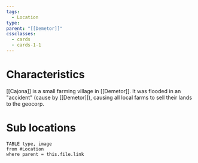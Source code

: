```yaml
---
tags:
  - Location
type: 
parent: "[[Demetor]]"
cssclasses:
  - cards
  - cards-1-1
---
```

# Characteristics
[[Cajona]] is a small farming village in [[Demetor]]. It was flooded in an "accident" (cause by [[Demetor]]), causing all local farms to sell their lands to the geocorp.
# Sub locations
```dataview
TABLE type, image
from #Location
where parent = this.file.link
```